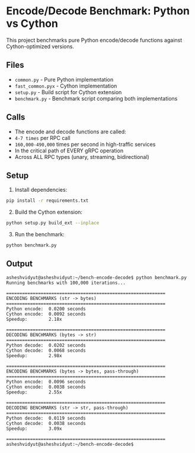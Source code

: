 # Encode/Decode Benchmark: Python vs Cython

This project benchmarks pure Python encode/decode functions against Cython-optimized versions.

## Files

- `common.py` - Pure Python implementation
- `fast_common.pyx` - Cython implementation
- `setup.py` - Build script for Cython extension
- `benchmark.py` - Benchmark script comparing both implementations

## Calls 
* The encode and decode functions are called:
* `4-7 times` per RPC call
* `160,000-490,000` times per second in high-traffic services
* In the critical path of EVERY gRPC operation
* Across ALL RPC types (unary, streaming, bidirectional)


## Setup

1. Install dependencies:
```bash
pip install -r requirements.txt
```

2. Build the Cython extension:
```bash
python setup.py build_ext --inplace
```

3. Run the benchmark:
```bash
python benchmark.py
```


## Output
```shell
asheshvidyut@asheshvidyut:~/bench-encode-decode$ python benchmark.py
Running benchmarks with 100,000 iterations...

============================================================
ENCODING BENCHMARKS (str -> bytes)
============================================================
Python encode:  0.0200 seconds
Cython encode:  0.0092 seconds
Speedup:        2.18x

============================================================
DECODING BENCHMARKS (bytes -> str)
============================================================
Python decode:  0.0202 seconds
Cython decode:  0.0068 seconds
Speedup:        2.98x

============================================================
ENCODING BENCHMARKS (bytes -> bytes, pass-through)
============================================================
Python encode:  0.0096 seconds
Cython encode:  0.0038 seconds
Speedup:        2.55x

============================================================
DECODING BENCHMARKS (str -> str, pass-through)
============================================================
Python decode:  0.0119 seconds
Cython decode:  0.0038 seconds
Speedup:        3.09x

============================================================
asheshvidyut@asheshvidyut:~/bench-encode-decode$
```
